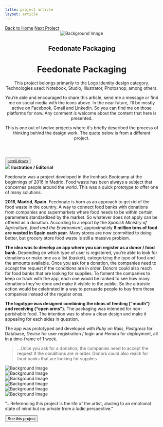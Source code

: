```yaml
---
title: project article
layout: article
---
```


<div class="codrops-top clearfix">
	<div class='container'>
	<span class="left"><a class="" href="{{site.baseurl}}/index"><span>Back to Home</span></a>
	</span>
	<span class="right"><a class="" href="{{site.baseurl}}/a-season-in-hell"><span>Next Project</span></a></span>
	</div>
</div>
<header class="header">
	<div class="bg-img"><img src="{{ site.baseurl }}/assets/img/Feedonate/feedonate-head6.jpg" alt="Background Image" /></div>
	<div class='container table-display'>
		<h2 class=''>Feedonate Packaging</h2>
		<div class="title">
			<h1 class='project-title'>Feedonate Packaging</h1>
			<div class='row'>
				<div class='col-md-3 d-sm-none d-md-block d-lg-block d-none not-hidden'>
					<div class='icons-intro'>
						<i class='icon-circle-compass'></i>
					</div>
				<p class="subline">This project belongs primarily to the Logo identity design category. Technologies used: Notebook, Studio, Illustrator, Photoshop, among others.</p>
				</div>
				<div class='col-md-6 col-sm-12 cols-xs-12 not-hidden'>
					<div class='icons-intro'>
						<a href='#' onclick="window.open('https://www.facebook.com/sharer/sharer.php?u='+encodeURIComponent(location.href), 'facebook-share-dialog', 'width=600,height=600'); return false;"><i class='icon-facebook1 link'></i></a>
						<a href="https://mail.google.com/mail/?view=cm&fs=1&to=fugitloop@gmail.com&su=Hi&body=My name is..." onclick="javascript:window.open(this.href,'', 'menubar=no,toolbar=no,resizable=yes,scrollbars=yes,height=600,width=600');return false;"><i class='icon-googleplus link'></i></a>
						<a href="javascript:void(0)" onclick="window.open( 'https://www.linkedin.com/in/juanantoniogodoyberner/', 'sharer', 'toolbar=0, status=0, width=600, height=600');return false;" title="Linkedin"><i class='icon-linkedin1 link'></i></a>
					</div>
				<p class="subline">You’re able and encouraged to share this article, send me a message or find me on social media with the icons above. In the near future, I’ll be mostly active on Facebook, Gmail and LinkedIn. So you can find me on those platforms for now. Any comment is welcome about the content that here is presented.</p>
				</div>
				<div class='col-md-3 d-sm-none d-md-block d-lg-block d-none not-hidden'>
					<div class='icons-intro'>
						<i class='icon-book-open'></i>
					</div>
				<p class="subline">This is one out of twelve projects where it's briefly described the process of thinking behind the design work. The quote below is from a different project.</p>
				</div>
			</div>
		</div>
	</div>
</header>
<button class="trigger" data-info=""><a href="#section2" class="cd-scroll-down-w cd-image-replace bounce">scroll down</a></button>
<div class='container behind'>
	<div class='row'>
		<div class='col-lg-3 col-md-12 col-sm-12 col-xs-12'>
			<aside class='project-parameters'>
						<img src='{{ site.baseurl }}/assets/img/Feedonate/feedonate-a2.jpg'>
					<span><b>Ilustration / Editorial</b></span>
					<p>Feedonate was a project developed in the Ironhack Bootcamp at the beginnings of 2016 in Madrid. Food waste has been always a subject that concernes people around the world. This was a quick prototype to offer one of many solutions.</p>	
			</aside>
		</div>
		<div class='col-lg-6 col-md-12 col-sm-12 col-xs-12 not-hidden'>
			<article class="content">
				<div>
					<p><b>2016, Madrid, Spain.</b> Feedonate is born as an approach to get rid of the food waste in the country. A way to connect food banks with donations from companies and supermarkets where food needs to be within certain parameters standardized by the market. So whatever does not apply can be offered as a donation. According to a report by the <i>Spanish Ministry of Agriculture</i>, <i>food and the Environment</i>, approximately <b>8 million tons of food are wasted in Spain each year</b>. Many stores are now committed to doing better, but grocery store food waste is still a massive problem.</p>
					<p><b>The idea was to develop an app where you can register as a donor / food bank.</b> Depending on which type of user is registered, you’re able to look for donations or make one as a list (basket), categorizing the type of food and the amounts available. Once you ask for a donation, the companies need to accept the request if the conditions are in order. Donors could also reach for food banks that are looking for supplies. To foment the companies to keep on track with the app, each one would be ranked to see how many donations they’ve done and make it visible to the public. So the altruistic action would be celebrated in a way to persuade people to buy from those companies instead of the regular ones.</p>
					<p><b>The logotype was designed combining the ideas of feeding (“mouth”) and receiving (“open arms”).</b> The packaging was intended for non-perishable food. The intention was to show a clean design and make it appealing for each sides in question.</p>
					<p>The app was prototyped and developed with <i>Ruby on Rails</i>, <i>Postgress</i> for Database, <i>Devise</i> for user registration / login and <i>Heroku</i> for deployment, all in a time-frame of 1 week.</p>
					<blockquote>...Once you ask for a donation, the companies need to accept the request if the conditions are in order. Donors could also reach for food banks that are looking for supplies.</blockquote>
					<div class='project-img-vertical'><img src="{{ site.baseurl }}/assets/img/Feedonate/Feedonate-portada-fixed.jpg" alt="Background Image"/></div>
					<div class='project-img-horizontal'><img src="{{ site.baseurl }}/assets/img/Feedonate/feedonate-head.jpg" alt="Background Image"/></div>
					<div class='project-img-together'>
						<div class='row'>
							<div class='col-md-6'>
								<div class='project-img-split'><img class='centered' src="{{ site.baseurl }}/assets/img/Feedonate/Feedonate-box.jpg" alt="Background Image"/></div>
							</div>
							<div class='col-md-6'>
								<div class='project-img-split'><img class='centered' src="{{ site.baseurl }}/assets/img/Feedonate/feedonate-mockup3.jpg" alt="Background Image"/></div>
							</div>
						</div>
					</div>
					<div class='project-img-vertical'><img class='top' src="{{ site.baseurl }}/assets/img/Feedonate/feedonateapp.png" alt="Background Image"/></div>
					<div class='project-img-vertical'><img src="{{ site.baseurl }}/assets/img/Feedonate/feedonate.png" alt="Background Image"/></div>
				</div>
			</article>
		</div>
		<div class='col-lg-3 col-md-12 col-sm-12 col-xs-12'>
			<aside class='project-quote'>
					<p>"...Referencing this project is the life of the artist, aluding to an emotional state of mind but no private from a ludic perspective."</p>
			</aside>
			<a class='fade-in' href='{{site.baseurl}}/a-season-in-hell'><button class="button button--rayen button--border-thin button--text-thick button--text-upper button--size-s" data-text="See this project"><span>See this project</span></button></a>
		</div>
	</div>
</div>
